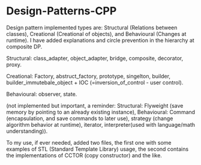 # Design-Patterns-CPP
Design pattern implemented types are: Structural (Relations between classes), Creational (Creational of objects), and Behavioural (Changes at runtime).
I have added explanations and circle prevention in the hierarchy at composite DP.

Structural:
class_adapter,
object_adapter,
bridge,
composite,
decorator,
proxy.

Creational:
Factory,
abstruct_factory,
prototype,
singelton,
builder,
builder_immutebale_object + IOC (=inversion_of_control - user control).

Behavioural:
observer,
state.

(not implemented but important, a reminder:
Structural: Flyweight (save memory by pointing to an already existing instance),
Behavioural: Command (encapsulation, and save commands to later use), strategy (change algorithm behavior at runtime), iterator, interpreter(used with language/math understanding)).

To my use, if ever needed,
added two files, the first one with some examples of STL (Standard Template Library) usage,
the second contains the implementations of CCTOR (copy constructor) and the like.
